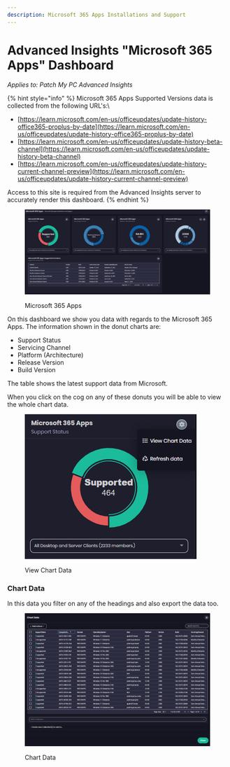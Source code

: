 ```yaml
---
description: Microsoft 365 Apps Installations and Support
---
```


# Advanced Insights "Microsoft 365 Apps" Dashboard

_Applies to: Patch My PC Advanced Insights_

{% hint style="info" %}
Microsoft 365 Apps Supported Versions data is collected from the following URL's:\


* [https://learn.microsoft.com/en-us/officeupdates/update-history-office365-proplus-by-date](https://learn.microsoft.com/en-us/officeupdates/update-history-office365-proplus-by-date)
* [https://learn.microsoft.com/en-us/officeupdates/update-history-beta-channel](https://learn.microsoft.com/en-us/officeupdates/update-history-beta-channel)
* [https://learn.microsoft.com/en-us/officeupdates/update-history-current-channel-preview](https://learn.microsoft.com/en-us/officeupdates/update-history-current-channel-preview)

Access to this site is required from the Advanced Insights server to accurately render this dashboard.
{% endhint %}



<figure><img src="../../../.gitbook/assets/image (2156).png" alt=""><figcaption><p>Microsoft 365 Apps</p></figcaption></figure>

On this dashboard we show you data with regards to the Microsoft 365 Apps.  The information shown  in the donut charts are:

* Support Status
* Servicing Channel
* Platform (Architecture)
* Release Version
* Build Version

The table shows the latest support data from Microsoft.

When you click on the cog on any of these donuts you will be able to view the whole chart data.

<figure><img src="../../../.gitbook/assets/image (2158).png" alt=""><figcaption><p>View Chart Data</p></figcaption></figure>

### Chart Data

In this data you filter on any of the headings and also export the data too.

<figure><img src="../../../.gitbook/assets/image (2159).png" alt=""><figcaption><p>Chart Data</p></figcaption></figure>

